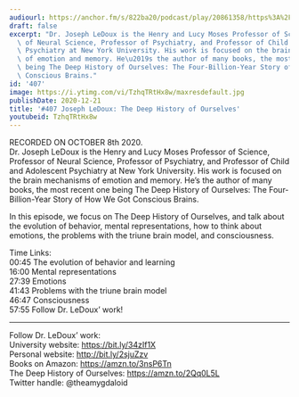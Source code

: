 ```yaml
---
audiourl: https://anchor.fm/s/822ba20/podcast/play/20861358/https%3A%2F%2Fd3ctxlq1ktw2nl.cloudfront.net%2Fstaging%2F2020-9-9%2F44a976aa-9821-038b-bac9-e662b8911600.m4a
draft: false
excerpt: "Dr. Joseph LeDoux is the Henry and Lucy Moses Professor of Science, Professor\
  \ of Neural Science, Professor of Psychiatry, and Professor of Child and Adolescent\
  \ Psychiatry at New York University. His work is focused on the brain mechanisms\
  \ of emotion and memory. He\u2019s the author of many books, the most recent one\
  \ being The Deep History of Ourselves: The Four-Billion-Year Story of How We Got\
  \ Conscious Brains."
id: '407'
image: https://i.ytimg.com/vi/TzhqTRtHx8w/maxresdefault.jpg
publishDate: 2020-12-21
title: '#407 Joseph LeDoux: The Deep History of Ourselves'
youtubeid: TzhqTRtHx8w
---
```

<div class="timelinks">

RECORDED ON OCTOBER 8th 2020.  
Dr. Joseph LeDoux is the Henry and Lucy Moses Professor of Science, Professor of Neural Science, Professor of Psychiatry, and Professor of Child and Adolescent Psychiatry at New York University. His work is focused on the brain mechanisms of emotion and memory. He’s the author of many books, the most recent one being The Deep History of Ourselves: The Four-Billion-Year Story of How We Got Conscious Brains.

In this episode, we focus on The Deep History of Ourselves, and talk about the evolution of behavior, mental representations, how to think about emotions, the problems with the triune brain model, and consciousness.

Time Links:  
<time>00:45</time> The evolution of behavior and learning  
<time>16:00</time> Mental representations  
<time>27:39</time> Emotions  
<time>41:43</time> Problems with the triune brain model  
<time>46:47</time> Consciousness  
<time>57:55</time> Follow Dr. LeDoux’ work!

---

Follow Dr. LeDoux’ work:  
University website: https://bit.ly/34zIf1X  
Personal website: http://bit.ly/2sjuZzv  
Books on Amazon: https://amzn.to/3nsP6Tn  
The Deep History of Ourselves: https://amzn.to/2Qq0L5L  
Twitter handle: @theamygdaloid
</div>

